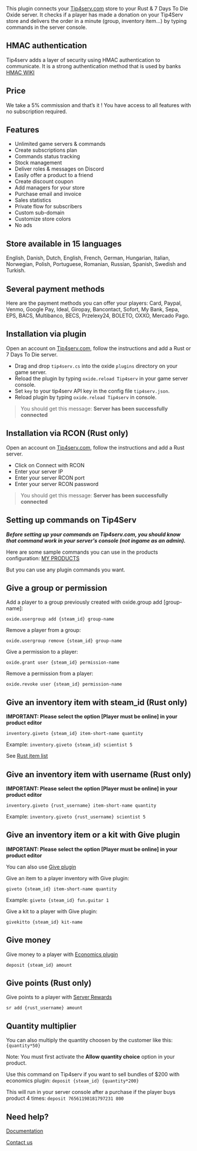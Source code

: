 This plugin connects your [Tip4serv.com](https://tip4serv.com?ads=umod) store to your Rust & 7 Days To Die Oxide server. It checks if a player has made a donation on your Tip4Serv store and delivers the order in a minute (group, inventory item...) by typing commands in the server console.

## HMAC authentication

Tip4serv adds a layer of security using HMAC authentication to communicate. It is a strong authentication method that is used by banks [HMAC WIKI](https://en.wikipedia.org/wiki/HMAC)

## Price

We take a 5% commission and that’s it ! You have access to all features with no subscription required.

## Features

* Unlimited game servers & commands
* Create subscriptions plan
* Commands status tracking
* Stock management
* Deliver roles & messages on Discord
* Easily offer a product to a friend
* Create discount coupon
* Add managers for your store
* Purchase email and invoice
* Sales statistics
* Private flow for subscribers
* Custom sub-domain
* Customize store colors
* No ads

## Store available in 15 languages

English, Danish, Dutch, English, French, German, Hungarian, Italian, Norwegian, Polish, Portuguese, Romanian, Russian, Spanish, Swedish and Turkish.

## Several payment methods

Here are the payment methods you can offer your players: Card, Paypal, Venmo, Google Pay, Ideal, Giropay, Bancontact, Sofort, My Bank, Sepa, EPS, BACS, Multibanco, BECS, Przelexy24, BOLETO, OXXO, Mercado Pago.

## Installation via plugin

Open an account on [Tip4serv.com](https://tip4serv.com?ads=umod), follow the instructions and add a Rust or 7 Days To Die server.

- Drag and drop `tip4serv.cs` into the oxide `plugins` directory on your game server.
- Reload the plugin by typing `oxide.reload Tip4serv` in your game server console.
- Set `key` to your tip4serv API key in the config file `tip4serv.json`.
- Reload plugin by typing `oxide.reload Tip4serv` in console.

> You should get this message: **Server has been successfully connected**

## Installation via RCON (Rust only)
Open an account on [Tip4serv.com](https://tip4serv.com/), follow the instructions and add a Rust server.

- Click on Connect with RCON
- Enter your server IP  
- Enter your server RCON port
- Enter your server RCON password

> You should get this message: **Server has been successfully connected**

## Setting up commands on Tip4Serv

***Before setting up your commands on Tip4serv.com, you should know that command work in your server's console (not ingame as an admin).***

Here are some sample commands you can use in the products configuration: [MY PRODUCTS](https://tip4serv.com/dashboard/my-products)

But you can use any plugin commands you want.


## Give a group or permission

Add a player to a group previously created with oxide.group add [group-name]:

`oxide.usergroup add {steam_id} group-name`

Remove a player from a group:

`oxide.usergroup remove {steam_id} group-name`

Give a permission to a player:

`oxide.grant user {steam_id} permission-name`

Remove a permission from a player:

`oxide.revoke user {steam_id} permission-name`

## Give an inventory item with steam_id (Rust only)

**IMPORTANT: Please select the option [Player must be online] in your product editor**

`inventory.giveto {steam_id} item-short-name quantity`

Example: `inventory.giveto {steam_id} scientist 5`

See [Rust item list](https://www.corrosionhour.com/rust-item-list/)

## Give an inventory item with username (Rust only)

**IMPORTANT: Please select the option [Player must be online] in your product editor**

`inventory.giveto {rust_username} item-short-name quantity`

Example: `inventory.giveto {rust_username} scientist 5`

## Give an inventory item or a kit with Give plugin

**IMPORTANT: Please select the option [Player must be online] in your product editor**

You can also use [Give plugin](https://umod.org/plugins/give)

Give an item to a player inventory with Give plugin:

`giveto {steam_id} item-short-name quantity`

Example: `giveto {steam_id} fun.guitar 1`

Give a kit to a player with Give plugin:

`givekitto {steam_id} kit-name`

## Give money

Give money to a player with [Economics plugin](https://umod.org/plugins/economics)

`deposit {steam_id} amount`

## Give points (Rust only)

Give points to a player with [Server Rewards](https://umod.org/plugins/server-rewards)

`sr add {rust_username} amount`

## Quantity multiplier

You can also multiply the quantity choosen by the customer like this: `{quantity*50}`

Note: You must first activate the **Allow quantity choice** option in your product.

Use this command on Tip4serv if you want to sell bundles of $200 with economics plugin:
`deposit {steam_id} {quantity*200}`

This will run in your server console after a purchase if the player buys product 4 times:
`deposit 76561198181797231 800`

## Need help?

[Documentation](https://docs.tip4serv.com)

[Contact us](https://tip4serv.com/contact)